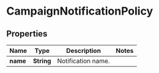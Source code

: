 

# CampaignNotificationPolicy

## Properties

Name | Type | Description | Notes
------------ | ------------- | ------------- | -------------
**name** | **String** | Notification name. | 




